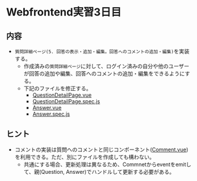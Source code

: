# Webfrontend実習3日目

## 内容

* `質問詳細ページ(5. 回答の表示・追加・編集。回答へのコメントの追加・編集)`を実装する。
  * 作成済みの`質問詳細ページ`に対して、ログイン済みの自分や他のユーザーが回答の追加や編集、回答へのコメントの追加・編集をできるようにする。
  * 下記のファイルを修正する。
    * [QuestionDetailPage.vue](../../web/static/pages/QuestionDetailPage.vue)
    * [QuestionDetailPage.spec.js](../../js_test/pages/QuestionDetailPage.spec.js)
    * [Answer.vue](../../web/static/components/Answer.vue)
    * [Answer.spec.js](../../js_test/components/Answer.spec.js)

## ヒント

* コメントの実装は質問へのコメントと同じコンポーネント([Comment.vue](../../web/static/components/Comment.vue))を利用できる。ただ、別にファイルを作成しても構わない。
  * 共通にする場合、更新処理は異なるため、Commnetからeventをemitして、親(Question, Answer)でハンドルして更新する必要がある。
